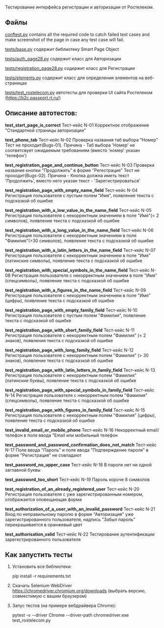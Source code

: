 Тестирование интерфейса регистрации и авторизации от Ростелеком.

Файлы
-----

[conftest.py](conftest.py) contains all the required code to catch failed test cases and make screenshot
of the page in case any test case will fail.

[tests/base.py](tests/base.py) содержит библиотеку Smart Page Object

[tests/auth_page28.py](tests/auth_page28.py) содержит класс для Авторизации

[tests/registration_page28.py](tests/registration_page28.py) содержит класс для Регистрации

[tests/elements.py](tests/elements.py) содержит класс для определения элементов на веб-страницах

[tests/test_rostelecom.py](tests/test_rostelecom.py) автотесты для проверки UI сайта Ростелеком (https://b2c.passport.rt.ru/)


Описание автотестов:
-----
**test_start_page_is_correct**
Тест-кейс N-01 Корректное отображение "Стандартной страницы авторизации"

**test_phone_tab**
Тест-кейс N-02 Проверка названия таб выбора "Номер"
Тест не проходит(Bugs-01). Причина - Таб выбора 'Номер' не соответсвует ожидаемым требованиям (вместо 'номер' указан 'телефон')

**test_registration_page_and_continue_button**
Тест-кейс N-03 Проверка название кнопки "Продолжить" в форме "Регестрация"
Тест не проходит(Bugs-02). Причина - Кнопка должна иметь текст 'Продолжить', вместо него указан текст - 'Зарегистрироваться'

**test_registration_page_with_empty_name_field**
Тест-кейс N-04 Регистрация пользователя с пустым полем "Имя", появление текста с подсказкой об ошибке

**test_registration_with_a_low_value_in_the_name_field**
Тест-кейс N-05 Регистрация пользователя с некорректным значением в поле "Имя"(< 2 символов), появление текста с подсказкой об ошибке

**test_registration_with_a_long_value_in_the_name_field**
Тест-кейс N-06 Регистрация пользователя с некорректным значением в поле "Фамилия"(>30 символов), появление текста с подсказкой об ошибке

**test_registration_with_a_latin_letters_in_the_name_field**
Тест-кейс N-07 Регистрация пользователя с некорректным значением в поле "Имя"(латинские символы), появление текста с подсказкой об ошибке

**test_registration_with_special_symbols_in_the_name_field**
Тест-кейс N-08 Регистрация пользователя с некорректным значением в поле "Имя"(спецсимволы), появление текста с подсказкой об ошибке

**test_registration_with_a_figures_in_the_name_field**
Тест-кейс N-09 Регистрация пользователя с некорректным значением в поле "Имя"(цифры), появление текста с подсказкой об ошибке

**test_registration_page_with_empty_family_field**
Тест-кейс N-10 Регистрация пользователя с пустым полем "Фамилия", появление текста с подсказкой об ошибке

**test_registration_page_with_short_family_field**
Тест-кейс N-11 Регистрация пользователя с некорректным полем "Фамилия" (< 2 знаков), появления текста с подсказкой об ошибке

**test_registration_page_with_long_family_field**
Тест-кейс N-12 Регистрация пользователя с некорректным полем "Фамилия" (> 30 знаков), появление текста с подсказкой об ошибке

**test_registration_page_with_latin_letters_in_family_field**
Тест-кейс N-13 Регистрация пользователя с некорректным полем "Фамилия" (латинские буквы), появление текста с подсказкой об ошибке

**test_registration_page_with_special_symbols_in_family_field**
Тест-кейс N-14 Регистрация пользователя с некорректным полем "Фамилия" (спецсимволы), появление текста с подсказкой об ошибке

**test_registration_page_with_figures_in_family_field**
Тест-кейс N-15 Регистрация пользователя с некорректным полем "Фамилия" (цифры), появление текста с подсказкой об ошибке

**test_invalid_email_or_mobile_phone**
Тест-кейс N-16 Некорректный email/телефон в поле ввода "Email или мобильный телефон

**test_password_and_password_confirmation_does_not_match**
Тест-кейс N-17 Поле ввода "Пароль" и поле ввода "Подтверждение пароля"  в форме "Регистрация" не совпадают

**test_password_no_upper_case**
Тест-кейс N-18 В пароле нет ни одной заглавной буквы

**test_password_too_short**
Тест-кейс N-19 Пароль короче 8 символов

**test_registration_of_an_already_registered_user**
Тест-кейс N-20 Регистрация пользователя с уже зарегистрированным номером, отображается оповещающая форма

**test_authorization_of_a_user_with_an_invalid_password**
Тест-кейс N-21 Вход по неправильному паролю в форме "Авторизация" уже зарегистрированного пользователя, надпись "Забыл пароль"
перекрашивается в оранжевый цвет

**test_authorisation_valid**
Тест-кейс N-22 Тестирование аутентификации зарегестрированного пользователя


Как запустить тесты
----------------

1) Установить все библиотеки:

    pip install -r requirements.txt


2) Скачать Selenium WebDriver https://chromedriver.chromium.org/downloads (выбрать версию, совместимую с вашим браузером)

3) Запус тестов (на примере вебдрайвера Chrome):

    pytest -v --driver Chrome --driver-path chromedriver.exe test_rostelecom.py
